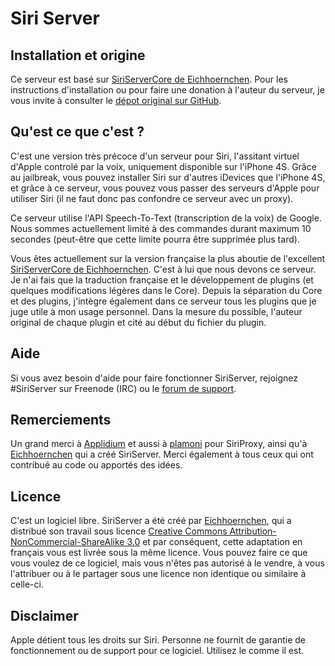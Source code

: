 Siri Server
===========

Installation et origine
------------------------

Ce serveur est basé sur [SiriServerCore de Eichhoernchen](https://github.com/Eichhoernchen/SiriServerCore). 
Pour les instructions d'installation ou pour faire une donation à l'auteur du serveur, je vous invite à consulter le [dépot original sur GitHub](https://github.com/Eichhoernchen/SiriServerCore).

Qu'est ce que c'est ?
----------------------

C'est une version très précoce d'un serveur pour Siri, l'assitant virtuel d'Apple controlé par la voix, uniquement disponible sur l'iPhone 4S.
Grâce au jailbreak, vous pouvez installer Siri sur d'autres iDevices que l'iPhone 4S, et grâce à ce serveur, vous pouvez vous passer des serveurs d'Apple pour utiliser Siri (il ne faut donc pas confondre ce serveur avec un proxy).

Ce serveur utilise l'API Speech-To-Text (transcription de la voix) de Google. Nous sommes actuellement limité à des commandes durant maximum 10 secondes (peut-être que cette limite pourra être supprimée plus tard).

Vous êtes actuellement sur la version française la plus aboutie de l'excellent [SiriServerCore de Eichhoernchen](https://github.com/Eichhoernchen/SiriServerCore).
C'est à lui que nous devons ce serveur. Je n'ai fais que la traduction française et le développement de plugins (et quelques modifications légères dans le Core).
Depuis la séparation du Core et des plugins, j'intègre également dans ce serveur tous les plugins que je juge utile à mon usage personnel. Dans la mesure du possible, l'auteur original de chaque plugin et cité au début du fichier du plugin.

Aide
-----
Si vous avez besoin d'aide pour faire fonctionner SiriServer, rejoignez #SiriServer sur Freenode (IRC) ou le [forum de support](http://hack.silentspark.net/phpbb/).

Remerciements
--------------
Un grand merci à [Applidium](http://applidium.com/en/news/cracking_siri/) et aussi à [plamoni](https://github.com/plamoni/SiriProxy/) pour SiriProxy, ainsi qu'à [Eichhoernchen](https://github.com/Eichhoernchen/SiriServer) qui a créé SiriServer.
Merci également à tous ceux qui ont contribué au code ou apportés des idées.

Licence
---------
C'est un logiciel libre. SiriServer a été créé par [Eichhoernchen](https://github.com/Eichhoernchen/SiriServer), qui a distribué son travail sous licence [Creative Commons Attribution-NonCommercial-ShareAlike 3.0](http://creativecommons.org/licenses/by-nc-sa/3.0/deed.fr) et par conséquent, cette adaptation en français vous est livrée sous la même licence.
Vous pouvez faire ce que vous voulez de ce logiciel, mais vous n'êtes pas autorisé à le vendre, à vous l'attribuer ou à le partager sous une licence non identique ou similaire à celle-ci.

Disclaimer
----------
Apple détient tous les droits sur Siri. Personne ne fournit de garantie de fonctionnement ou de support pour ce logiciel. Utilisez le comme il est.
